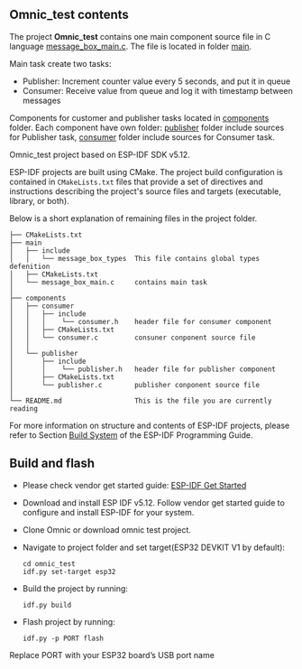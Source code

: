 ## Omnic_test contents

The project **Omnic_test** contains one main component source file in C language [message_box_main.c](main/message_box_main.c). The file is located in folder [main](main).

Main task create two tasks:

* Publisher: Increment counter value every 5 seconds, and put it in queue
* Consumer:  Receive value from queue and log it with timestamp between messages

Components for customer and publisher tasks located in [components](components) folder. Each component have own folder: [publisher](components/publisher) folder include sources for Publisher task, [consumer](components/consumer) folder include sources for Consumer task.

Omnic_test project based on ESP-IDF SDK v5.12.

ESP-IDF projects are built using CMake. The project build configuration is contained in `CMakeLists.txt` files that provide a set of directives and instructions describing the project's source files and targets (executable, library, or both).

Below is a short explanation of remaining files in the project folder.

```
├── CMakeLists.txt
├── main
│   ├── include
│   │   └── message_box_types  This file contains global types defenition
│   ├── CMakeLists.txt
│   └── message_box_main.c     contains main task
│
├── components
│   ├── consumer
│   │   ├── include
│   │   │    └── consumer.h    header file for consumer component
│   │   ├── CMakeLists.txt
│   │   └── consumer.c         consuner conponent source file
│   │ 
│   └── publisher
│       ├── include
│       │    └── publisher.h   header file for publisher component
│       ├── CMakeLists.txt
│       └── publisher.c        publisher conponent source file
│
└── README.md                  This is the file you are currently reading
```

For more information on structure and contents of ESP-IDF projects, please refer to Section [Build System](https://docs.espressif.com/projects/esp-idf/en/latest/esp32/api-guides/build-system.html) of the ESP-IDF Programming Guide.

## Build and flash
* Please check vendor get started guide: [ESP-IDF Get Started](https://docs.espressif.com/projects/esp-idf/en/v5.1.2/esp32/get-started)

* Download and install ESP IDF v5.12. Follow vendor get started guide to configure and install ESP-IDF for your system.

* Clone Omnic or download omnic test project.

* Navigate to project folder and set target(ESP32 DEVKIT V1 by default):
    ```
    cd omnic_test
    idf.py set-target esp32
    ```

* Build the project by running:
    ```
    idf.py build
    ```

* Flash project by running:
    ```
    idf.py -p PORT flash
    ```
Replace PORT with your ESP32 board’s USB port name